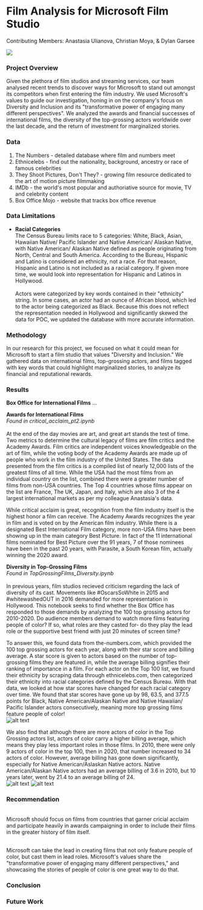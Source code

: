 # Film Analysis for Microsoft Film Studio 
Contributing Members: Anastasia Ulianova, Christian Moya, & Dylan Garsee

<img src='https://1.bp.blogspot.com/-LCNdmydj22w/XWBIIYwtbxI/AAAAAAAA09M/IvNxqGxSMKw5vC2YV2zg6tpAM-oB0TNWwCLcBGAs/s1600/00000000mm.png'>

### Project Overview
Given the plethora of film studios and streaming services, our team analysed recent trends to discover ways for Microsoft to stand out amongst its competitors when first entering the film industry. We used Microsoft's values to guide our investigation, honing in on the company's focus on Diversity and Inclusion and its "transformative power of engaging many different perspectives". We analyzed the awards and financial successes of international films, the diversity of the top-grossing actors worldwide over the last decade, and the return of investment for marginalized stories.  

### Data 
1. The Numbers - detailed database where film and numbers meet 
2. Ethnicelebs - find out the nationality, background, ancestry or race of famous celebrities
3. They Shoot Pictures, Don't They? - growing film resource dedicated to the art of motion picture filmmaking 
4. IMDb - the world's most popular and authoriative source for movie, TV and celebrity content
5. Box Office Mojo - website that tracks box office revenue 

### Data Limitations
- <b>Racial Categories</b> 
<br>The Census Bureau limits race to 5 categories: White, Black, Asian, Hawaiian Native/ Pacific Islander and Native American/ Alaskan Native, with Native American/ Alaskan Native defined as people originating from North, Central and South America. According to the Bureau, Hispanic and Latino is considered an ethnicity, not a race. For that reason, Hispanic and Latino is not included as a racial category. If given more time, we would look into representation for Hispanic and Latinos in Hollywood.  
<br>Actors were categorized by key words contained in their "ethnicity" string. In some cases, an actor had an ounce of African blood, which led to the actor being categorized as Black. Because this does not reflect the representation needed in Hollywood and significantly skewed the data for POC, we updated the database with more accurate information.  

### Methodology 
In our research for this project, we focused on what it could mean for Microsoft to start a film studio that values "Diversity and Inclusion." We gathered data on international films, top-grossing actors, and films tagged with key words that could highlight marginalized stories, to analyze its financial and reputational rewards.

### Results 
<b>Box Office for International Films</b> ... 

<b>Awards for International Films</b> 
<br><i>Found in critical_acclaim_pt2.ipynb</i>
<br><br>At the end of the day movies are art, and great art stands the test of time. Two metrics to determine the cultural legacy of films are film critics and the Academy Awards. Film critics are independent voices knowledgeable on the art of film, while the voting body of the Academy Awards are made up of people who work in the film industry of the United States. The data presented from the film critics is a compiled list of nearly 12,000 lists of the greatest films of all time. While the USA had the most films from an individual country on the list, combined there were a greater number of films from non-USA countries. The Top 4 countries whose films appear on the list are France, The UK, Japan, and Italy, which are also 3 of the 4 largest international markets as per my colleague Anastasia's data. 


While critical acclaim is great, recognition from the film industry itself is the highest honor a film can receive. The Academy Awards recognizes the year in film and is voted on by the American film industry. While there is a designated Best International Film category, more non-USA films have been showing up in the main category Best Picture. In fact of the 11 international films nominated for Best Picture over the 91 years, 7 of those nominees have been in the past 20 years, with Parasite, a South Korean film, actually winning the 2020 award. 
<br>
  

<b>Diversity in Top-Grossing Films</b>
<br><i>Found in TopGrossingFilms_Diversity.ipynb</i>
<br><br>In previous years, film studios recieved criticism regarding the lack of diversity of its cast. Movements like #OscarsSoWhite in 2015 and #whitewashedOUT in 2016 demanded for more representation in Hollywood. This notebook seeks to find whether the Box Office has responded to those demands by analyzing the 100 top grossing actors for 2010-2020. Do audience members demand to watch more films featuring people of color? If so, what roles are they casted for- do they play the lead role or the supportive best friend with just 20 minutes of screen time? 

To answer this, we found data from the-numbers.com, which provided the 100 top grossing actors for each year, along with their star score and billing average. A star score is given to actors based on the number of top-grossing films they are featured in, while the average billing signifies their ranking of importance in a film. For each actor on the Top 100 list, we found their ethnicity by scraping data through ethnicelebs.com, then categorized their ethnicity into racial categories defined by the Census Bureau. With that data, we looked at how star scores have changed for each racial category over time. We found that star scores have gone up by 98, 63.5, and 377.5 points for Black, Native American/Alaskan Native and Native Hawaiian/ Pacific Islander actors consecutively, meaning more top grossing films feature people of color! 
<br>
![alt text](https://github.com/christianmoya/Phase1_Project/blob/main/starscore_average.png?raw=true)


We also find that although there are more actors of color in the Top Grossing actors list, actors of color carry a higher billing average, which means they play less important roles in those films. In 2010, there were only 9 actors of color in the top 100, then in 2020, that number increased to 34 actors of color. However, average billing has gone down significantly, especially for Native American/Aslaskan Native actors. Native American/Alaskan Native actors had an average billing of 3.6 in 2010, but 10 years later, went by 21.4 to an average billing of 24. 
<br>
![alt text](https://github.com/christianmoya/Phase1_Project/blob/main/racial_count.png?raw=true) 
![alt text](https://github.com/christianmoya/Phase1_Project/blob/main/average_billing.png?raw=true)



### Recommendation 
<br> Microsoft should focus on films from countries that garner cricial acclaim and participate heavily in awards campaigning in order to include their films in the greater history of film itself. 

<br> Microsoft can take the lead in creating films that not only feature people of color, but cast them in lead roles. Microsoft's values share the "transformative power of engaging many different perspectives," and showcasing the stories of people of color is one great way to do that. 

### Conclusion 

### Future Work 
